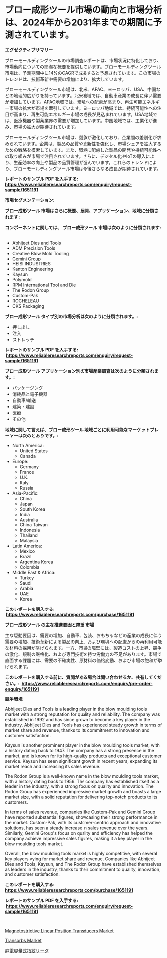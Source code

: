 <p><h1>ブロー成形ツール市場の動向と市場分析は、2024年から2031年までの期間に予測されています。</h1></p><p><strong>エグゼクティブサマリー</strong></p>
<p><p>ブローモールディングツールの市場調査レポートは、市場状況に特化しており、市場動向についての簡潔な概要を提供しています。ブローモールディングツール市場は、予測期間中に14%のCAGRで成長すると予想されています。この市場のトレンドは、技術革新や需要の増加により、拡大しています。</p><p>ブローモールディングツール市場は、北米、APAC、ヨーロッパ、USA、中国などの地理的広がりを持っています。北米地域では、自動車産業の成長に伴い需要が増加しています。APAC地域では、環境への配慮が高まり、再生可能エネルギー市場の拡大が市場を牽引しています。ヨーロッパ地域では、持続可能性への注目が高まり、再生可能エネルギー市場の成長が見込まれています。USA地域では、医療機器や製薬業界の需要が増加しています。中国地域では、工業化が進み、市場の拡大が期待されています。</p><p>ブローモールディングツール市場は、競争が激化しており、企業間の差別化が求められています。企業は、製品の品質や革新性を強化し、市場シェアを拡大するための戦略を模索しています。また、環境に配慮した製品の開発や持続可能性への取り組みが市場で注目されています。さらに、デジタル化やIoTの導入により、生産効率の向上や製品の品質管理が進んでいます。これらのトレンドにより、ブローモールディングツール市場は今後さらなる成長が期待されています。</p></p>
<p><strong>レポートのサンプル PDF を入手する: <a href="https://www.reliableresearchreports.com/enquiry/request-sample/1651191">https://www.reliableresearchreports.com/enquiry/request-sample/1651191</a></strong></p>
<p><strong>市場セグメンテーション:</strong></p>
<p><strong> ブロー成形ツール 市場はさらに概要、展開、アプリケーション、地域に分類されます :</strong></p>
<p><strong>コンポーネントに関しては、 ブロー成形ツール 市場は次のように分類されます: &nbsp;</strong></p>
<p><ul><li>Abhijeet Dies and Tools</li><li>ADM Precision Tools</li><li>Creative Blow Mold Tooling</li><li>Gemini Group</li><li>HEISI INDUSTRIES</li><li>Kanton Engineering</li><li>Kaysun</li><li>Polymold</li><li>RPM International Tool and Die</li><li>The Rodon Group</li><li>Custom-Pak</li><li>ROCHELEAU</li><li>CKS Packaging</li></ul></p>
<p><strong> ブロー成形ツール タイプ別の市場分析は次のように分類されます。:</strong></p>
<p><ul><li>押し出し</li><li>注入</li><li>ストレッチ</li></ul></p>
<p><strong>レポートのサンプル PDF を入手する: &nbsp;<a href="https://www.reliableresearchreports.com/enquiry/request-sample/1651191">https://www.reliableresearchreports.com/enquiry/request-sample/1651191</a></strong></p>
<p><strong> ブロー成形ツール アプリケーション別の市場産業調査は次のように分類されます。:</strong></p>
<p><ul><li>パッケージング</li><li>消耗品と電子機器</li><li>自動車/輸送</li><li>建築・建設</li><li>医療</li><li>その他</li></ul></p>
<p><strong>地域に関して言えば、ブロー成形ツール 地域ごとに利用可能なマーケットプレーヤーは次のとおりです。:</strong></p>
<p><ul>
    <li>
        North America:
        <ul>
            <li>United States</li>
            <li>Canada</li>
        </ul>
    </li>
    <li>
        Europe:
        <ul>
            <li>Germany</li>
            <li>France</li>
            <li>U.K.</li>
            <li>Italy</li>
            <li>Russia</li>
        </ul>
    </li>
    <li>
        Asia-Pacific:
        <ul>
            <li>China</li>
            <li>Japan</li>
            <li>South Korea</li>
            <li>India</li>
            <li>Australia</li>
            <li>China Taiwan</li>
            <li>Indonesia</li>
            <li>Thailand</li>
            <li>Malaysia</li>
        </ul>
    </li>
    <li>
        Latin America:
        <ul>
            <li>Mexico</li>
            <li>Brazil</li>
            <li>Argentina Korea</li>
            <li>Colombia</li>
        </ul>
    </li>
    <li>
        Middle East & Africa:
        <ul>
            <li>Turkey</li>
            <li>Saudi</li>
            <li>Arabia</li>
            <li>UAE</li>
            <li>Korea</li>
        </ul>
    </li>
    </ul></p>
<p><strong>このレポートを購入する: &nbsp;<a href="https://www.reliableresearchreports.com/purchase/1651191">https://www.reliableresearchreports.com/purchase/1651191</a></strong></p>
<p><strong>ブロー成形ツール の主な推進要因と障壁 市場</strong></p>
<p><p>主な駆動要因は、需要の増加、自動車、包装、おもちゃなどの産業の成長に伴う需要の増加、技術革新による製品の向上、および環境への配慮からの再利用可能な材料の採用が挙げられます。一方、市場の障壁には、製造コストの上昇、競争の激化、規制の厳格化、および専門技術を持つ労働力の不足があります。市場で直面する課題には、需要の不確実性、原材料の価格変動、および市場の飽和が挙げられます。</p></p>
<p><strong>このレポートを購入する前に、質問がある場合は問い合わせるか、共有してください。:&nbsp; <a href="https://www.reliableresearchreports.com/enquiry/pre-order-enquiry/1651191">https://www.reliableresearchreports.com/enquiry/pre-order-enquiry/1651191</a></strong></p>
<p><strong>競争環境</strong></p>
<p><p>Abhijeet Dies and Tools is a leading player in the blow moulding tools market with a strong reputation for quality and reliability. The company was established in 1992 and has since grown to become a key player in the industry. Abhijeet Dies and Tools has experienced steady growth in terms of market share and revenue, thanks to its commitment to innovation and customer satisfaction.</p><p>Kaysun is another prominent player in the blow moulding tools market, with a history dating back to 1947. The company has a strong presence in the market, and is known for its high-quality products and exceptional customer service. Kaysun has seen significant growth in recent years, expanding its market reach and increasing its sales revenue.</p><p>The Rodon Group is a well-known name in the blow moulding tools market, with a history dating back to 1956. The company has established itself as a leader in the industry, with a strong focus on quality and innovation. The Rodon Group has experienced impressive market growth and boasts a large market size, with a solid reputation for delivering top-notch products to its customers.</p><p>In terms of sales revenue, companies like Custom-Pak and Gemini Group have reported substantial figures, showcasing their strong performance in the market. Custom-Pak, with its customer-centric approach and innovative solutions, has seen a steady increase in sales revenue over the years. Similarly, Gemini Group's focus on quality and efficiency has helped the company achieve impressive sales figures, making it a key player in the blow moulding tools market.</p><p>Overall, the blow moulding tools market is highly competitive, with several key players vying for market share and revenue. Companies like Abhijeet Dies and Tools, Kaysun, and The Rodon Group have established themselves as leaders in the industry, thanks to their commitment to quality, innovation, and customer satisfaction.</p></p>
<p><strong>このレポートを購入する: &nbsp; <a href="https://www.reliableresearchreports.com/purchase/1651191">https://www.reliableresearchreports.com/purchase/1651191</a></strong></p>
<p><strong>レポートのサンプル PDF を入手する: &nbsp;<a href="https://www.reliableresearchreports.com/enquiry/request-sample/1651191">https://www.reliableresearchreports.com/enquiry/request-sample/1651191</a></strong><strong></strong></p>
<p>&nbsp;</p>
<p><p><a href="https://github.com/PeterParrish5/Market-Research-Report-List-4/blob/main/magnetostrictive-linear-position-transducers-market.md">Magnetostrictive Linear Position Transducers Market</a></p><p><a href="https://github.com/jhcraigie/Market-Research-Report-List-2/blob/main/transorbs-market.md">Transorbs Market</a></p><p><a href="https://medium.com/@zionmetz1960/%E5%AE%B9%E9%87%8F%E6%80%A7%E6%8C%87%E7%B4%8B%E3%83%AA%E3%83%BC%E3%83%80%E3%83%BC%E5%B8%82%E5%A0%B4-2031%E5%B9%B4%E3%81%BE%E3%81%A7%E3%81%AE%E3%83%88%E3%83%AC%E3%83%B3%E3%83%89-%E4%BA%88%E6%B8%AC-%E7%AB%B6%E4%BA%89%E5%88%86%E6%9E%90-db69e5dadc37">静電容量式指紋リーダ</a></p></p>